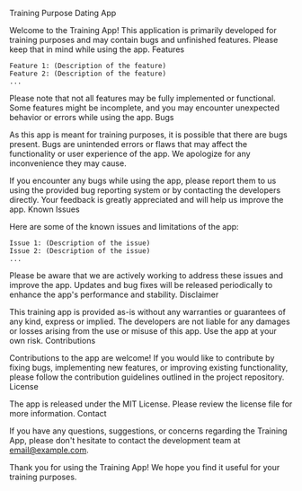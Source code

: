 Training Purpose Dating App

Welcome to the Training App! This application is primarily developed for training purposes and may contain bugs and unfinished features. Please keep that in mind while using the app.
Features

    Feature 1: (Description of the feature)
    Feature 2: (Description of the feature)
    ...

Please note that not all features may be fully implemented or functional. Some features might be incomplete, and you may encounter unexpected behavior or errors while using the app.
Bugs

As this app is meant for training purposes, it is possible that there are bugs present. Bugs are unintended errors or flaws that may affect the functionality or user experience of the app. We apologize for any inconvenience they may cause.

If you encounter any bugs while using the app, please report them to us using the provided bug reporting system or by contacting the developers directly. Your feedback is greatly appreciated and will help us improve the app.
Known Issues

Here are some of the known issues and limitations of the app:

    Issue 1: (Description of the issue)
    Issue 2: (Description of the issue)
    ...

Please be aware that we are actively working to address these issues and improve the app. Updates and bug fixes will be released periodically to enhance the app's performance and stability.
Disclaimer

This training app is provided as-is without any warranties or guarantees of any kind, express or implied. The developers are not liable for any damages or losses arising from the use or misuse of this app. Use the app at your own risk.
Contributions

Contributions to the app are welcome! If you would like to contribute by fixing bugs, implementing new features, or improving existing functionality, please follow the contribution guidelines outlined in the project repository.
License

The app is released under the MIT License. Please review the license file for more information.
Contact

If you have any questions, suggestions, or concerns regarding the Training App, please don't hesitate to contact the development team at email@example.com.

Thank you for using the Training App! We hope you find it useful for your training purposes.
